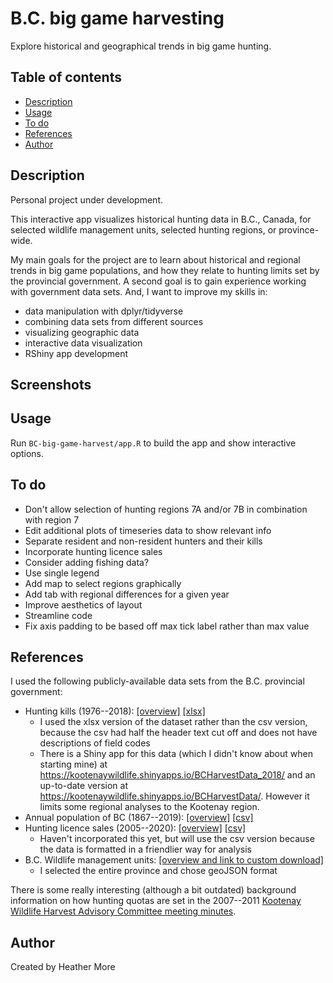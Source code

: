 # B.C. big game harvesting
Explore historical and geographical trends in big game hunting.

## Table of contents
* [Description](#description)
* [Usage](#usage)
* [To do](#to-do)
* [References](#references)
* [Author](#author)

## Description
Personal project under development.

This interactive app visualizes historical hunting data in B.C., Canada, for selected wildlife management units, selected hunting regions, or province-wide.

My main goals for the project are to learn about historical and regional trends in big game populations, and how they relate to hunting limits set by the provincial government.  A second goal is to gain experience working with government data sets.  And, I want to improve my skills in:
* data manipulation with dplyr/tidyverse
* combining data sets from different sources
* visualizing geographic data
* interactive data visualization
* RShiny app development

## Screenshots


## Usage
Run `BC-big-game-harvest/app.R` to build the app and show interactive options.

## To do
* Don't allow selection of hunting regions 7A and/or 7B in combination with region 7
* Edit additional plots of timeseries data to show relevant info
* Separate resident and non-resident hunters and their kills
* Incorporate hunting licence sales
* Consider adding fishing data?
* Use single legend
* Add map to select regions graphically
* Add tab with regional differences for a given year
* Improve aesthetics of layout
* Streamline code
* Fix axis padding to be based off max tick label rather than max value

## References
I used the following publicly-available data sets from the B.C. provincial government:
* Hunting kills (1976--2018): [[overview]](https://catalogue.data.gov.bc.ca/dataset/big-game-harvest-statistics-1976-2018) [[xlsx]](https://catalogue.data.gov.bc.ca/dataset/f2303645-5952-4766-bd5c-3b9b50dda1ca/resource/93daf681-ec55-4c7f-bfda-a621f67b5cea/download/big-game-harvest-statistics-1976-2018.xlsx)
  - I used the xlsx version of the dataset rather than the csv version, because the csv had half the header text cut off and does not have descriptions of field codes
  - There is a Shiny app for this data (which I didn't know about when starting mine) at https://kootenaywildlife.shinyapps.io/BCHarvestData_2018/ and an up-to-date version at https://kootenaywildlife.shinyapps.io/BCHarvestData/.  However it limits some regional analyses to the Kootenay region.
* Annual population of BC (1867--2019):  [[overview]](https://www2.gov.bc.ca/gov/content/data/statistics/people-population-community/population/population-estimates)  [[csv]](https://www2.gov.bc.ca/assets/gov/data/statistics/people-population-community/population/pop_bc_annual_estimates.csv)
* Hunting licence sales (2005--2020):  [[overview]](https://catalogue.data.gov.bc.ca/dataset/hunting-sales-statistics-2005-to-current) [[csv]](https://catalogue.data.gov.bc.ca/dataset/eeb0fd5a-36d6-41f2-be3d-568e03cbdd75/resource/2ed47a7b-1319-4efc-8ded-f88db46b2814/download/hunting-sales-statistics-05-06-to-current.csv)
  - Haven't incorporated this yet, but will use the csv version because the data is formatted in a friendlier way for analysis
* B.C. Wildlife management units:  [[overview and link to custom download]](https://catalogue.data.gov.bc.ca/dataset/wildlife-management-units)
  - I selected the entire province and chose geoJSON format

There is some really interesting (although a bit outdated) background information on how hunting quotas are set in the 2007--2011 [Kootenay Wildlife Harvest Advisory Committee meeting minutes](http://www.env.gov.bc.ca/kootenay/wld/kwhac.html).

## Author
Created by Heather More